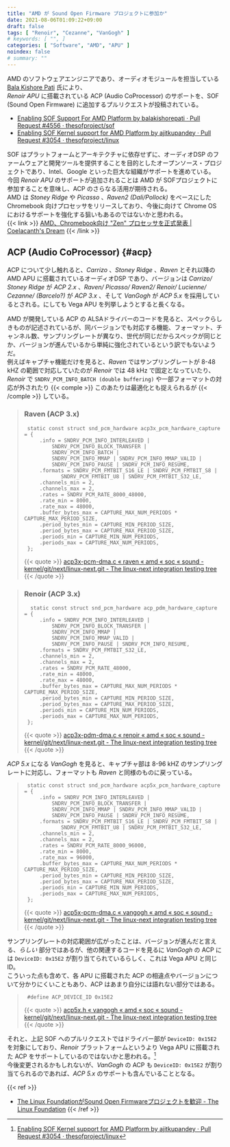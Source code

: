 ```yaml
---
title: "AMD が Sound Open Firmware プロジェクトに参加か"
date: 2021-08-06T01:09:22+09:00
draft: false
tags: [ "Renoir", "Cezanne", "VanGogh" ]
# keywords: [ "", ]
categories: [ "Software", "AMD", "APU" ]
noindex: false
# summary: ""
---
```


AMD のソフトウェアエンジニアであり、オーディオモジュールを担当している [Bala Kishore Pati](https://in.linkedin.com/in/bala-kishore-pati-578a7aa6/) 氏により、  
*Renoir APU* に搭載されている ACP (Audio CoProcessor) のサポートを、SOF (Sound Open Firmware) に追加するプルリクエストが投稿されている。  

 * [Enabling SOF Support For AMD Platform by balakishorepati · Pull Request #4556 · thesofproject/sof](https://github.com/thesofproject/sof/pull/4556)
  * [Enabling SOF Kernel support for AMD Platform by ajitkupandey · Pull Request #3054 · thesofproject/linux](https://github.com/thesofproject/linux/pull/3054)

SOF はプラットフォームとアーキテクチャに依存せずに、オーディオDSP のファームウェアと開発ツールを提供することを目的としたオープンソース・プロジェクトであり、Intel、Google といった巨大な組織がサポートを進めている。  
今回 *Renoir APU* のサポートが追加されることは AMD が SOFプロジェクトに参加することを意味し、ACP のさらなる活用が期待される。  
AMD は *Stoney Ridge* や *Picasso* 、*Raven2 (Dali/Pollock)* をベースにした Chromebook 向けプロセッサをリリースしており、今後に向けて Chrome OS におけるサポートを強化する狙いもあるのではないかと思われる。  
{{< link >}} [AMD、Chromebook向け "Zen" プロセッサを正式発表 | Coelacanth's Dream](/posts/2020/09/22/amd-chromebook-ryzen/) {{< /link >}}


## ACP (Audio CoProcessor) {#acp}

ACP について少し触れると、*Carrizo* 、*Stoney Ridge* 、*Raven* とそれ以降の AMD APU に搭載されているオーディオDSP であり、バージョンは *Carrizo/ Stoney Ridge* が *ACP 2.x* 、*Raven/ Picasso/ Raven2/ Renoir/ Lucienne/ Cezanne/ (Barcelo?)* が *ACP 3.x* 、そして *VanGogh* が *ACP 5.x* を採用しているとされる。にしても Vega APU を列挙しようとすると長くなる。  

AMD が開発している ACP の ALSAドライバーのコードを見ると、スペックらしきものが記述されているが、同バージョンでも対応する機能、フォーマット、チャンネル数、サンプリングレートが異なり、世代が同じだからスペックが同じとか、バージョンが進んでいるから単純に強化されているという訳でもないようだ。  
例えばキャプチャ機能だけを見ると、*Raven* ではサンプリングレートが 8-48 kHZ の範囲で対応していたのが *Renoir* では 48 kHz で固定となっていたり、*Renoir* で `SNDRV_PCM_INFO_BATCH (double buffering)` や一部フォーマットの対応が外されたり {{< comple >}} このあたりは最適化とも捉えられるが {{< /comple >}} している。  

 > ### Raven (ACP 3.x)
 > 		static const struct snd_pcm_hardware acp3x_pcm_hardware_capture = {
 > 			.info = SNDRV_PCM_INFO_INTERLEAVED |
 > 				SNDRV_PCM_INFO_BLOCK_TRANSFER |
 > 				SNDRV_PCM_INFO_BATCH |
 > 				SNDRV_PCM_INFO_MMAP | SNDRV_PCM_INFO_MMAP_VALID |
 > 				SNDRV_PCM_INFO_PAUSE | SNDRV_PCM_INFO_RESUME,
 > 			.formats = SNDRV_PCM_FMTBIT_S16_LE | SNDRV_PCM_FMTBIT_S8 |
 > 				   SNDRV_PCM_FMTBIT_U8 | SNDRV_PCM_FMTBIT_S32_LE,
 > 			.channels_min = 2,
 > 			.channels_max = 2,
 > 			.rates = SNDRV_PCM_RATE_8000_48000,
 > 			.rate_min = 8000,
 > 			.rate_max = 48000,
 > 			.buffer_bytes_max = CAPTURE_MAX_NUM_PERIODS * CAPTURE_MAX_PERIOD_SIZE,
 > 			.period_bytes_min = CAPTURE_MIN_PERIOD_SIZE,
 > 			.period_bytes_max = CAPTURE_MAX_PERIOD_SIZE,
 > 			.periods_min = CAPTURE_MIN_NUM_PERIODS,
 > 			.periods_max = CAPTURE_MAX_NUM_PERIODS,
 > 		};
 > {{< quote >}} [acp3x-pcm-dma.c « raven « amd « soc « sound - kernel/git/next/linux-next.git - The linux-next integration testing tree](https://git.kernel.org/pub/scm/linux/kernel/git/next/linux-next.git/tree/sound/soc/amd/raven/acp3x-pcm-dma.c?h=next-20210804&id=cab396d8b22c13b424d9ba66f626f036f802658c) {{< /quote >}}

 > ### Renoir (ACP 3.x)
 > 		 static const struct snd_pcm_hardware acp_pdm_hardware_capture = {
 > 			.info = SNDRV_PCM_INFO_INTERLEAVED |
 > 				SNDRV_PCM_INFO_BLOCK_TRANSFER |
 > 				SNDRV_PCM_INFO_MMAP |
 > 				SNDRV_PCM_INFO_MMAP_VALID |
 > 				SNDRV_PCM_INFO_PAUSE | SNDRV_PCM_INFO_RESUME,
 > 			.formats = SNDRV_PCM_FMTBIT_S32_LE,
 > 			.channels_min = 2,
 > 			.channels_max = 2,
 > 			.rates = SNDRV_PCM_RATE_48000,
 > 			.rate_min = 48000,
 > 			.rate_max = 48000,
 > 			.buffer_bytes_max = CAPTURE_MAX_NUM_PERIODS * CAPTURE_MAX_PERIOD_SIZE,
 > 			.period_bytes_min = CAPTURE_MIN_PERIOD_SIZE,
 > 			.period_bytes_max = CAPTURE_MAX_PERIOD_SIZE,
 > 			.periods_min = CAPTURE_MIN_NUM_PERIODS,
 > 			.periods_max = CAPTURE_MAX_NUM_PERIODS,
 > 		};
 >
 > {{< quote >}} [acp3x-pdm-dma.c « renoir « amd « soc « sound - kernel/git/next/linux-next.git - The linux-next integration testing tree](https://git.kernel.org/pub/scm/linux/kernel/git/next/linux-next.git/tree/sound/soc/amd/renoir/acp3x-pdm-dma.c?h=next-20210804&id=cab396d8b22c13b424d9ba66f626f036f802658c) {{< /quote >}}

*ACP 5.x* になる *VanGogh* を見ると、キャプチャ部は 8-96 kHZ のサンプリングレートに対応し、フォーマットも *Raven* と同様のものに戻っている。  

 > 		static const struct snd_pcm_hardware acp5x_pcm_hardware_capture = {
 > 			.info = SNDRV_PCM_INFO_INTERLEAVED |
 > 				SNDRV_PCM_INFO_BLOCK_TRANSFER |
 > 				SNDRV_PCM_INFO_MMAP | SNDRV_PCM_INFO_MMAP_VALID |
 > 				SNDRV_PCM_INFO_PAUSE | SNDRV_PCM_INFO_RESUME,
 > 			.formats = SNDRV_PCM_FMTBIT_S16_LE | SNDRV_PCM_FMTBIT_S8 |
 > 				   SNDRV_PCM_FMTBIT_U8 | SNDRV_PCM_FMTBIT_S32_LE,
 > 			.channels_min = 2,
 > 			.channels_max = 2,
 > 			.rates = SNDRV_PCM_RATE_8000_96000,
 > 			.rate_min = 8000,
 > 			.rate_max = 96000,
 > 			.buffer_bytes_max = CAPTURE_MAX_NUM_PERIODS * CAPTURE_MAX_PERIOD_SIZE,
 > 			.period_bytes_min = CAPTURE_MIN_PERIOD_SIZE,
 > 			.period_bytes_max = CAPTURE_MAX_PERIOD_SIZE,
 > 			.periods_min = CAPTURE_MIN_NUM_PERIODS,
 > 			.periods_max = CAPTURE_MAX_NUM_PERIODS,
 > 		};
 >
 > {{< quote >}} [acp5x-pcm-dma.c « vangogh « amd « soc « sound - kernel/git/next/linux-next.git - The linux-next integration testing tree](https://git.kernel.org/pub/scm/linux/kernel/git/next/linux-next.git/tree/sound/soc/amd/vangogh/acp5x-pcm-dma.c?h=next-20210804&id=cab396d8b22c13b424d9ba66f626f036f802658c) {{< /quote >}}

サンプリングレートの対応範囲が広がったことは、バージョンが進んだと言える、*らしい* 部分ではあるが、他の関連するコードを見るに *VanGogh* の ACP には `DeviceID: 0x15E2` が割り当てられているらしく、これは Vega APU と同じ ID。  
こういった点も含めて、各 APU に搭載された ACP の相違点やバージョンについて分かりにくいこともあり、ACP はあまり自分には語れない部分ではある。  

 > 		#define ACP_DEVICE_ID 0x15E2
 >
 > {{< quote >}} [acp5x.h « vangogh « amd « soc « sound - kernel/git/next/linux-next.git - The linux-next integration testing tree](https://git.kernel.org/pub/scm/linux/kernel/git/next/linux-next.git/tree/sound/soc/amd/vangogh/acp5x.h?h=next-20210804&id=cab396d8b22c13b424d9ba66f626f036f802658c) {{< /quote >}}

それと、上記 SOF へのプルリクエストではドライバー部が `DeviceID: 0x15E2` を対象にしており、*Renoir* プラットフォームというより Vega APU に搭載された ACP をサポートしているのではないかと思われる。[^pci-id]  
今後変更されるかもしれないが、*VanGogh* の ACP も `DeviceID: 0x15E2` が割り当てられるのであれば、*ACP 5.x* のサポートも含んでいることとなる。  

[^pci-id]: [Enabling SOF Kernel support for AMD Platform by ajitkupandey · Pull Request #3054 · thesofproject/linux](https://github.com/thesofproject/linux/pull/3054/commits/1583a05743ecf504b95300ac987bbbe69db5ce84)

{{< ref >}}
 * [The Linux FoundationがSound Open Firmwareプロジェクトを歓迎 - The Linux Foundation](https://www.linuxfoundation.jp/press-release/2018/03/the-linux-foundation-welcomes-sound-open-firmware-project)
{{< /ref >}}
